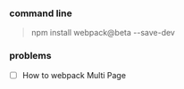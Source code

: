 


### command line

> npm install webpack@beta --save-dev 


### problems

- [ ] How to webpack Multi Page